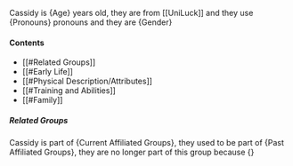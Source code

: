 Cassidy is {Age} years old, they are from [[UniLuck]] and they use {Pronouns} pronouns and they are {Gender}
#### Contents
- [[#Related Groups]]
- [[#Early Life]]
- [[#Physical Description/Attributes]]
- [[#Training and Abilities]]
- [[#Family]]

##### Related Groups
Cassidy is part of {Current Affiliated Groups}, they used to be part of {Past Affiliated Groups}, they are no longer part of this group because {}